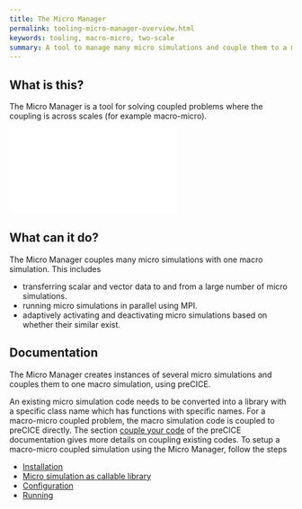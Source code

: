 ```yaml
---
title: The Micro Manager
permalink: tooling-micro-manager-overview.html
keywords: tooling, macro-micro, two-scale
summary: A tool to manage many micro simulations and couple them to a macro simulation via preCICE.
---
```


## What is this?

The Micro Manager is a tool for solving coupled problems where the coupling is across scales (for example macro-micro).

![Micro Manager strategy schematic](images/ManagerSolution.pdf)

## What can it do?

The Micro Manager couples many micro simulations with one macro simulation. This includes

- transferring scalar and vector data to and from a large number of micro simulations.
- running micro simulations in parallel using MPI.
- adaptively activating and deactivating micro simulations based on whether their similar exist.

## Documentation

The Micro Manager creates instances of several micro simulations and couples them to one macro simulation, using preCICE.

An existing micro simulation code needs to be converted into a library with a specific class name which has functions with specific names. For a macro-micro coupled problem, the macro simulation code is coupled to preCICE directly. The section [couple your code](couple-your-code-overview.html) of the preCICE documentation gives more details on coupling existing codes. To setup a macro-micro coupled simulation using the Micro Manager, follow the steps

- [Installation](tooling-micro-manager-installation.html)
- [Micro simulation as callable library](tooling-micro-manager-micro-simulation-callable-library.html)
- [Configuration](tooling-micro-manager-configuration.html)
- [Running](tooling-micro-manager-running.html)
